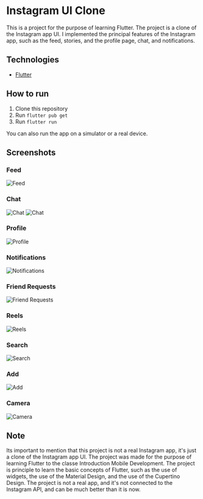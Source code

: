 # Instagram UI Clone

This is a project for the purpose of learning Flutter. The project is a clone of the Instagram app UI. I implemented the principal features of the Instagram app, such as the feed, stories, and the profile page, chat, and notifications.

## Technologies

- [Flutter](https://flutter.dev/)

## How to run

1. Clone this repository
2. Run `flutter pub get`
3. Run `flutter run`

You can also run the app on a simulator or a real device.

## Screenshots

### Feed

![Feed](./assets/feed.png)

### Chat

![Chat](./assets/chat_main.png)
![Chat](./assets/chat1.png)

### Profile

![Profile](./assets/profile.png)

### Notifications

![Notifications](./assets/notifications.png)

### Friend Requests

![Friend Requests](./assets/friendrequests.png)

### Reels

![Reels](./assets/reel.png)

### Search

![Search](./assets/search.png)

### Add

![Add](./assets/add.png)

### Camera

![Camera](./assets/camera.png)


## Note

Its important to mention that this project is not a real Instagram app, it's just a clone of the Instagram app UI. The project was made for the purpose of learning Flutter to the classe Introduction Mobile Development. The project is principle to learn the basic concepts of Flutter, such as the use of widgets, the use of the Material Design, and the use of the Cupertino Design. The project is not a real app, and it's not connected to the Instagram API, and can be much better than it is now.